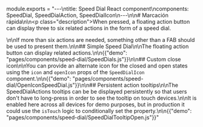 module.exports = "---\ntitle: Speed Dial React component\ncomponents: SpeedDial, SpeedDialAction, SpeedDialIcon\n---\n\n# Marcación rápida\n\n<p class=\"description\">When pressed, a floating action button can display three to six related actions in the form of a speed dial.</p>\n\nIf more than six actions are needed, something other than a FAB should be used to present them.\n\n## Simple Speed Dial\n\nThe floating action button can display related actions.\n\n{{\"demo\": \"pages/components/speed-dial/SpeedDials.js\"}}\n\n## Custom close icon\n\nYou can provide an alternate icon for the closed and open states using the `icon` and `openIcon` props of the `SpeedDialIcon` component.\n\n{{\"demo\": \"pages/components/speed-dial/OpenIconSpeedDial.js\"}}\n\n## Persistent action tooltips\n\nThe SpeedDialActions tooltips can be be displayed persistently so that users don't have to long-press in order to see the tooltip on touch devices.\n\nIt is enabled here across all devices for demo purposes, but in production it could use the `isTouch` logic to conditionally set the property.\n\n{{\"demo\": \"pages/components/speed-dial/SpeedDialTooltipOpen.js\"}}"